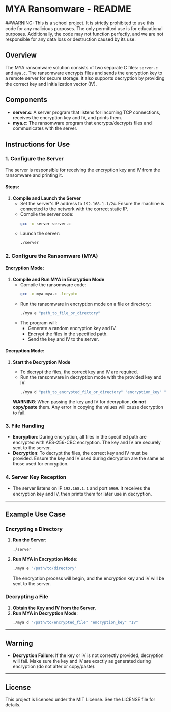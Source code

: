 # MYA Ransomware - README

##WARNING: 
This is a school project. It is strictly prohibited to use this code for any malicious purposes. The only permitted use is for educational purposes. 
Additionally, the code may not function perfectly, and we are not responsible for any data loss or destruction caused by its use.


## Overview
The MYA ransomware solution consists of two separate C files: `server.c` and `mya.c`. The ransomware encrypts files and sends the encryption key to a remote server for secure storage. It also supports decryption by providing the correct key and initialization vector (IV).

## Components
- **server.c**: A server program that listens for incoming TCP connections, receives the encryption key and IV, and prints them.
- **mya.c**: The ransomware program that encrypts/decrypts files and communicates with the server.

## Instructions for Use

### 1. **Configure the Server**
   The server is responsible for receiving the encryption key and IV from the ransomware and printing it.

#### Steps:
1. **Compile and Launch the Server**
   - Set the server's IP address to `192.168.1.1/24`. Ensure the machine is connected to the network with the correct static IP.
   - Compile the server code:
     ```bash
     gcc -o server server.c
     ```
   - Launch the server:
     ```bash
     ./server
     ```

### 2. **Configure the Ransomware (MYA)**

#### **Encryption Mode:**
1. **Compile and Run MYA in Encryption Mode**
   - Compile the ransomware code:
     ```bash
     gcc -o mya mya.c -lcrypto
     ```
   - Run the ransomware in encryption mode on a file or directory:
     ```bash
     ./mya e "path_to_file_or_directory"
     ```
   - The program will:
     - Generate a random encryption key and IV.
     - Encrypt the files in the specified path.
     - Send the key and IV to the server.

#### **Decryption Mode:**
1. **Start the Decryption Mode**
   - To decrypt the files, the correct key and IV are required.
   - Run the ransomware in decryption mode with the provided key and IV:
     ```bash
     ./mya d "path_to_encrypted_file_or_directory" "encryption_key" "IV"
     ```

   **WARNING**: When passing the key and IV for decryption, **do not copy/paste** them. Any error in copying the values will cause decryption to fail.

### 3. **File Handling**
   - **Encryption**: During encryption, all files in the specified path are encrypted with AES-256-CBC encryption. The key and IV are securely sent to the server.
   - **Decryption**: To decrypt the files, the correct key and IV must be provided. Ensure the key and IV used during decryption are the same as those used for encryption.

### 4. **Server Key Reception**
   - The server listens on IP `192.168.1.1` and port `6969`. It receives the encryption key and IV, then prints them for later use in decryption.

---

## Example Use Case

### **Encrypting a Directory**
1. **Run the Server**:
   ```bash
   ./server
   ```
2. **Run MYA in Encryption Mode**:
   ```bash
   ./mya e "/path/to/directory"
   ```

   The encryption process will begin, and the encryption key and IV will be sent to the server.

### **Decrypting a File**
1. **Obtain the Key and IV from the Server**.
2. **Run MYA in Decryption Mode**:
   ```bash
   ./mya d "/path/to/encrypted_file" "encryption_key" "IV"
   ```

---

## Warning
- **Decryption Failure**: If the key or IV is not correctly provided, decryption will fail. Make sure the key and IV are exactly as generated during encryption (do not alter or copy/paste).

---

## License
This project is licensed under the MIT License. See the LICENSE file for details.
